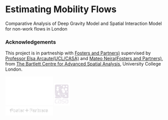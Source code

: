 # Estimating Mobility Flows
Comparative Analysis of Deep Gravity Model and Spatial Interaction Model for non-work flows in London


### Acknowledgements
This project is in partneship with [Fosters and Partners)](https://www.fosterandpartners.com/) supervised by [Professor Elsa Arcaute(UCL/CASA)](https://www.ucl.ac.uk/bartlett/casa/dr-elsa-arcaute) and [Mateo Neira(Fosters and Partners)](https://mateoneira.com/), from [The Bartlett Centre for Advanced Spatial Analysis](https://www.ucl.ac.uk/bartlett/casa/programmes), University College London.

 <img src="readme_images/ucl logo white.png" width="150" > <img src="readme_images/casalogo1_4-removebg-preview.png" width="50" >  
 <img src="readme_images/fosters.png" width="150" > 
